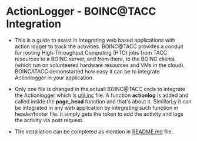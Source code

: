 # ActionLogger - BOINC@TACC Integration

- This is a guide to assist in integrating web based applications with action logger to track the activities. BOINC@TACC provides a conduit for routing High-Throughput Computing (HTC) jobs from TACC resources to a BOINC server, and from there, to the BOINC clients (which run on volunteered hardware resources and VMs in the cloud). BOINCATACC demonstarted how easy it can be to integrate Actionlogger in your application. 

- Only one file is changed in the actuall BOINC@TACC code to integrate the Actionlogger which is [util.inc](./inc/util.inc) file. A function **actionlog** is added and called inside the **page_head** function and that's about it. Simillarl;y it can be integrated in any web application by integrating such function in header/footer file. it simply gets the token to add the activity and logs the activity via post request.

- The installation can be completed as mention in [README.md](./docs/README.md) file.